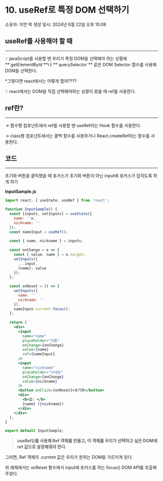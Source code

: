 # 10. useRef로 특정 DOM 선택하기

소유자: 지연 박
생성 일시: 2024년 6월 22일 오후 10:08

## useRef를 사용해야 할 때

---

<aside>
💡 javaScript를 사용할 땐 우리가 특정 DOM을 선택해야 하는 상황에 **`getElementById`**나 **`querySelector`** 같은 DOM Selector 함수를 사용해 DOM을 선택한다.

</aside>

*그렇다면 react에서는 어떻게 할까????

<aside>
💡 react에서는 DOM을 직접 선택해야하는 상황이 왔을 때 ref를 사용한다.

</aside>

## ref란?

---

→ 함수형 컴포넌트에서 ref를 사용할 땐 useRef라는 Hook 함수를 사용한다.

→ class형 컴포넌트에서는 콜백 함수를 사용하거나 React.createRef라는 함수를 사용한다. 

## 코드

---

초기화 버튼을 클릭했을 때 포거스가 초기화 버튼이 아닌 input에 포커스가 잡히도록 하게 하기

**InputSample.js**

```jsx
import react, { useState, useRef } from 'react';

function InputSample() {
  const [inputs, setInputs] = useState({
    name: ''n,
    nickname: ''
  });
  const nameInput = useRef();
  
  const { name, nickname } = inputs;
  
  const onChange = e => {
    const { value, name } = e.target;
    setInputs({
      ...input,
      [name]: value
    });
  };
  
  const onReset = () => {
    setInputs({
      name: ''.
      nickname: ''
    });
    nameInput.current.focus();
  };
  
  return (
    <div>
      <input
        name="name"
        placeholder="이름"
        onChange={onChange}
        value={name}
        ref={nameInput}
      />
      <input
        name="nickname"
        placeholder="닉네임"
        onChange={onChange}
        value={nickname}
      />
      <button onClick={onReset}>초기화</button>
      <div>
        <b>값: </b>
        {name} ({nickname})
      </div>
    </div>
  );
}

export default InputSample;
```

> **useRef()를 사용해 Ref 객체를 만들고, 이 객체를 우리가 선택하고 싶은 DOM에 ref 값으로 설정해줘야 한다.**

그러면, Ref 객체의 .current 값은 우리가 원하는 DOM을 가르키게 된다.

위 예제에서는 onReset 함수에서 input에 포커스를 하는 focus() DOM API를 호출해주었다.
>